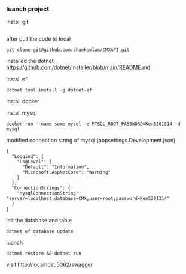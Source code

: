 ﻿

### luanch project
install git
```
```

after pull the code to local
```
git clone git@github.com:chankamlam/CMXAPI.git
```

installed the dotnet
https://github.com/dotnet/installer/blob/main/README.md

install ef
```
dotnet tool install -g dotnet-ef
```

install docker

install mysql
```
docker run --name some-mysql -e MYSQL_ROOT_PASSWORD=Ken5201314 -d mysql
```

modified connection string of mysql (appsettings.Development.json)
```
{
  "Logging": {
    "LogLevel": {
      "Default": "Information",
      "Microsoft.AspNetCore": "Warning"
    }
  },
  "ConnectionStrings": {
    "MysqlConnectionString": "server=localhost;database=CMX;user=root;password=Ken5201314"
  }
}

```
init the database and table
```
dotnet ef database update
```

luanch 
```
dotnet restore && dotnet run
```
visit http://localhost:5062/swagger
